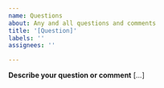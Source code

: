 ```yaml
---
name: Questions
about: Any and all questions and comments
title: '[Question]'
labels: ''
assignees: ''

---
```


**Describe your question or comment**
[...]
